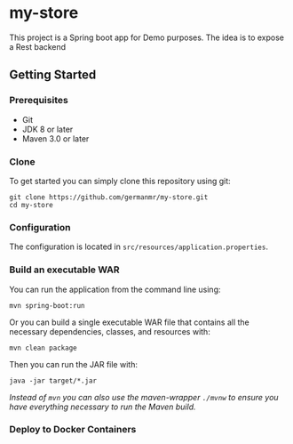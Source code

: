# my-store

This project is a Spring boot app for Demo purposes.
The idea is to expose a Rest backend

## Getting Started

### Prerequisites
* Git
* JDK 8 or later
* Maven 3.0 or later

### Clone
To get started you can simply clone this repository using git:
```
git clone https://github.com/germanmr/my-store.git
cd my-store
```

### Configuration

The configuration is located in `src/resources/application.properties`.

### Build an executable WAR
You can run the application from the command line using:
```
mvn spring-boot:run
```
Or you can build a single executable WAR file that contains all the necessary dependencies, classes, and resources with:
```
mvn clean package
```
Then you can run the JAR file with:
```
java -jar target/*.jar
```
*Instead of `mvn` you can also use the maven-wrapper `./mvnw` to ensure you have everything necessary to run the Maven build.*

### Deploy to Docker Containers
